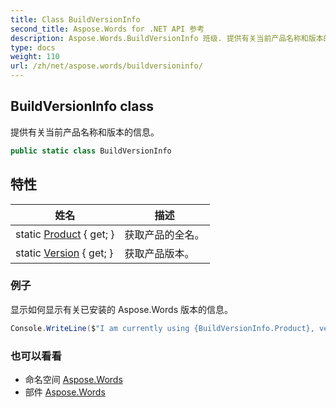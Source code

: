 ```yaml
---
title: Class BuildVersionInfo
second_title: Aspose.Words for .NET API 参考
description: Aspose.Words.BuildVersionInfo 班级. 提供有关当前产品名称和版本的信息
type: docs
weight: 110
url: /zh/net/aspose.words/buildversioninfo/
---
```

## BuildVersionInfo class

提供有关当前产品名称和版本的信息。

```csharp
public static class BuildVersionInfo
```

## 特性

| 姓名 | 描述 |
| --- | --- |
| static [Product](../../aspose.words/buildversioninfo/product/) { get; } | 获取产品的全名。 |
| static [Version](../../aspose.words/buildversioninfo/version/) { get; } | 获取产品版本。 |

### 例子

显示如何显示有关已安装的 Aspose.Words 版本的信息。

```csharp
Console.WriteLine($"I am currently using {BuildVersionInfo.Product}, version number {BuildVersionInfo.Version}!");
```

### 也可以看看

* 命名空间 [Aspose.Words](../../aspose.words/)
* 部件 [Aspose.Words](../../)



